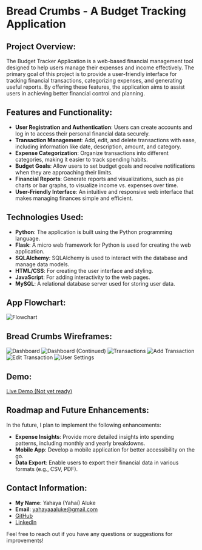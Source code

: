 # Bread Crumbs - A Budget Tracking Application

## Project Overview:
The Budget Tracker Application is a web-based financial management tool designed to help users manage their expenses and income effectively. The primary goal of this project is to provide a user-friendly interface for tracking financial transactions, categorizing expenses, and generating useful reports. By offering these features, the application aims to assist users in achieving better financial control and planning.

## Features and Functionality:
- **User Registration and Authentication**: Users can create accounts and log in to access their personal financial data securely.
- **Transaction Management**: Add, edit, and delete transactions with ease, including information like date, description, amount, and category.
- **Expense Categorization**: Organize transactions into different categories, making it easier to track spending habits.
- **Budget Goals**: Allow users to set budget goals and receive notifications when they are approaching their limits.
- **Financial Reports**: Generate reports and visualizations, such as pie charts or bar graphs, to visualize income vs. expenses over time.
- **User-Friendly Interface**: An intuitive and responsive web interface that makes managing finances simple and efficient.

## Technologies Used:
- **Python**: The application is built using the Python programming language.
- **Flask**: A micro web framework for Python is used for creating the web application.
- **SQLAlchemy**: SQLAlchemy is used to interact with the database and manage data models.
- **HTML/CSS**: For creating the user interface and styling.
- **JavaScript**: For adding interactivity to the web pages.
- **MySQL**: A relational database server used for storing user data.

## App Flowchart:
![Flowchart](flowchart.png)

## Bread Crumbs Wireframes:
![Dashboard](wireframes/1-Dashboard-I.png)
![Dashboard (Continued)](wireframes/2-Dashboard-II.png)
![Transactions](wireframes/3-Transactions.png)
![Add Transaction](wireframes/4-Add-Transaction.png)
![Edit Transaction](wireframes/5-Edit-Transaction.png)
![User Settings](wireframes/6-User-Settings.png)

## Demo:
[Live Demo (Not yet ready)](#)

## Roadmap and Future Enhancements:
In the future, I plan to implement the following enhancements:

- **Expense Insights**: Provide more detailed insights into spending patterns, including monthly and yearly breakdowns.
- **Mobile App**: Develop a mobile application for better accessibility on the go.
- **Data Export**: Enable users to export their financial data in various formats (e.g., CSV, PDF).

## Contact Information:
- **My Name**: Yahaya (Yahai) Aluke
- **Email**: yahayaaaluke@gmail.com
- [GitHub](https://github.com/yahaiii)
- [LinkedIn](https://www.linkedin.com/in/yahayaaluke)

Feel free to reach out if you have any questions or suggestions for improvements!
